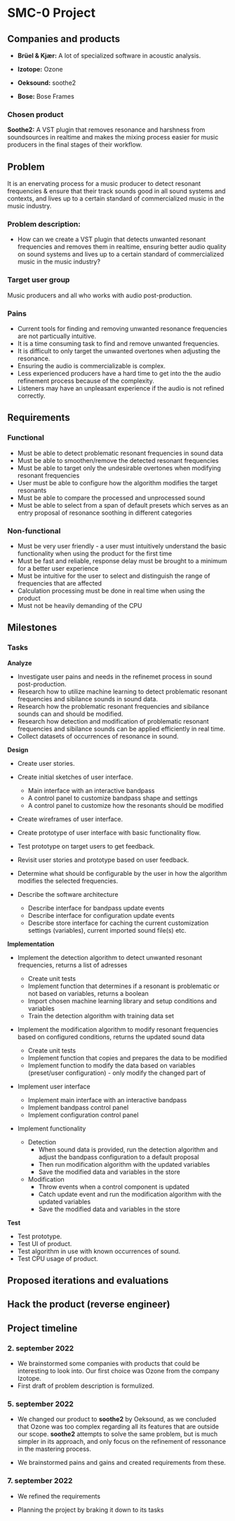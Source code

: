 
# SMC-0 Project



## Companies and products

* **Brüel & Kjær:** A lot of specialized software in acoustic analysis.

* **Izotope:** Ozone

* **Oeksound:** soothe2

* **Bose:** Bose Frames


### Chosen product

**Soothe2:** A VST plugin that removes resonance and harshness from soundsources in realtime and makes the mixing process easier for music producers in the final stages of their workflow.

## Problem

It is an enervating process for a music producer to detect resonant frequencies & ensure that their track sounds good in all sound systems and contexts, and lives up to a certain standard of commercialized music in the music industry.


### Problem description:

* How can we create a VST plugin that detects unwanted resonant frequencies and removes them in realtime, ensuring better audio quality on sound systems and lives up to a certain standard of commercialized music in the music industry? 

<!--* Make music sound good
* How can we implement a tool to make the mastering process easier for music producers in the final stages of their workflow-->

### Target user group

Music producers and all who works with audio post-production.

### Pains

* Current tools for finding and removing unwanted resonance frequencies are not particually intuitive.
* It is a time consuming task to find and remove unwanted frequencies.
* It is difficult to only target the unwanted overtones when adjusting the resonance.
* Ensuring the audio is commercializable is complex.
* Less experienced producers have a hard time to get into the the audio refinement process because of the complexity.
* Listeners may have an unpleasant experience if the audio is not refined correctly.

## Requirements

### Functional

<!-- Something the system must do (will fail if not) -->

* Must be able to detect problematic resonant frequencies in sound data
* Must be able to smoothen/remove the detected resonant frequencies
* Must be able to target only the undesirable overtones when modifying resonant frequencies
* User must be able to configure how the algorithm modifies the target resonants
* Must be able to compare the processed and unprocessed sound
* Must be able to select from a span of default presets which serves as an entry proposal of resonance soothing in different categories

### Non-functional

<!-- Requirements that describe how the system works -->

* Must be very user friendly - a user must intuitively understand the basic functionality when using the product for the first time
* Must be fast and reliable, response delay must be brought to a minimum for a better user experience
* Must be intuitive for the user to select and distinguish the range of frequencies that are affected
* Calculation processing must be done in real time when using the product
* Must not be heavily demanding of the CPU

## Milestones
### Tasks

**Analyze**

* Investigate user pains and needs in the refinemet process in sound post-production.
* Research how to utilize machine learning to detect problematic resonant frequencies and sibilance sounds in sound data.
* Research how the problematic resonant frequencies and sibilance sounds can and should be modified.
* Research how detection and modification of problematic resonant frequencies and sibilance sounds can be applied efficiently in real time.
* Collect datasets of occurrences of resonance in sound.


**Design**

* Create user stories.
* Create initial sketches of user interface.
    * Main interface with an interactive bandpass
    * A control panel to customize bandpass shape and settings
    * A control panel to customize how the resonants should be modified

* Create wireframes of user interface.
* Create prototype of user interface with basic functionality flow.
* Test prototype on target users to get feedback.
* Revisit user stories and prototype based on user feedback.
* Determine what should be configurable by the user in how the algorithm modifies the selected frequencies.
* Describe the software architecture
    * Describe interface for bandpass update events
    * Describe interface for configuration update events
    * Describe store interface for caching the current customization settings (variables), current imported sound file(s) etc.


**Implementation**

* Implement the detection algorithm to detect unwanted resonant frequencies, returns a list of adresses
    * Create unit tests
    * Implement function that determines if a resonant is problematic or not based on variables, returns a boolean
    * Import chosen machine learning library and setup conditions and variables
    * Train the detection algorithm with training data set

* Implement the modification algorithm to modify resonant frequencies based on configured conditions, returns the updated sound data
    * Create unit tests
    * Implement function that copies and prepares the data to be modified
    * Implement function to modify the data based on variables (preset/user configuration) - only modify the changed part of 

* Implement user interface
    * Implement main interface with an interactive bandpass
    * Implement bandpass control panel
    * Implement configuration control panel

* Implement functionality
    * Detection
        * When sound data is provided, run the detection algorithm and adjust the bandpass configuration to a default proposal
        * Then run modification algorithm with the updated variables
        * Save the modified data and variables in the store
    * Modification
        * Throw events when a control component is updated
        * Catch update event and run the modification algorithm with the updated variables
        * Save the modified data and variables in the store


<!--
* Implement bypass button for the user in order to compare the modified sound with the raw sound.
* Implement customizable bandpass filters in order to specify a desired range in the frequency spectrum to apply the processing.
* Train AI algorithm in order to improve its detection rate.
* Implement algorithm with UI.
* Implement UI.
-->

**Test**

* Test prototype.
* Test UI of product.
* Test algorithm in use with known occurrences of sound.
* Test CPU usage of product.

## Proposed iterations and evaluations

## Hack the product (reverse engineer)


## Project timeline

### 2. september 2022

* We brainstormed some companies with products that could be interesting to look into. Our first choice was Ozone from the company Izotope.
* First draft of problem description is formulized.

### 5. september 2022

* We changed our product to **soothe2** by Oeksound, as we concluded that Ozone was too complex regarding all its features that are outside our scope. **soothe2** attempts to solve the same problem, but is much simpler in its approach, and only focus on the refinement of ressonance in the mastering process.

* We brainstormed pains and gains and created requirements from these.

### 7. september 2022

* We refined the requirements

* Planning the project by braking it down to its tasks


